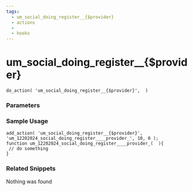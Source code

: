 ```yaml
---
tags: 
  - um_social_doing_register__{$provider}
  - actions
  - 
  - hooks
---
```

# um\_social\_doing\_register\_\_{$provider}

``` php:no-line-numbers
do_action( 'um_social_doing_register__{$provider}',  )
```
<div class='hook-sep'></div>

### Parameters

<div class='hook-sep'></div>



### Sample Usage

``` php:no-line-numbers
add_action( 'um_social_doing_register__{$provider}', 'um_12202024_social_doing_register____provider_', 10, 0 );
function um_12202024_social_doing_register____provider_(  ){
 // do something
}
```
<div class='hook-sep'></div>



### Related Snippets

Nothing was found

